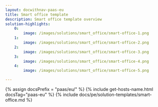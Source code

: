 ```yaml
---
layout: docwithnav-paas-eu
title: Smart office template
description: Smart office template overview
solution-highlights:
    0:
        image: /images/solutions/smart_office/smart-office-1.png
    1:
        image: /images/solutions/smart_office/smart-office-2.png
    2:
        image: /images/solutions/smart_office/smart-office-3.png
    3:
        image: /images/solutions/smart_office/smart-office-4.png
    4:
        image: /images/solutions/smart_office/smart-office-5.png

---
```


{% assign docsPrefix = "paas/eu/" %}
{% include get-hosts-name.html docsTag="paas-eu" %}
{% include docs/pe/solution-templates/smart-office.md %}